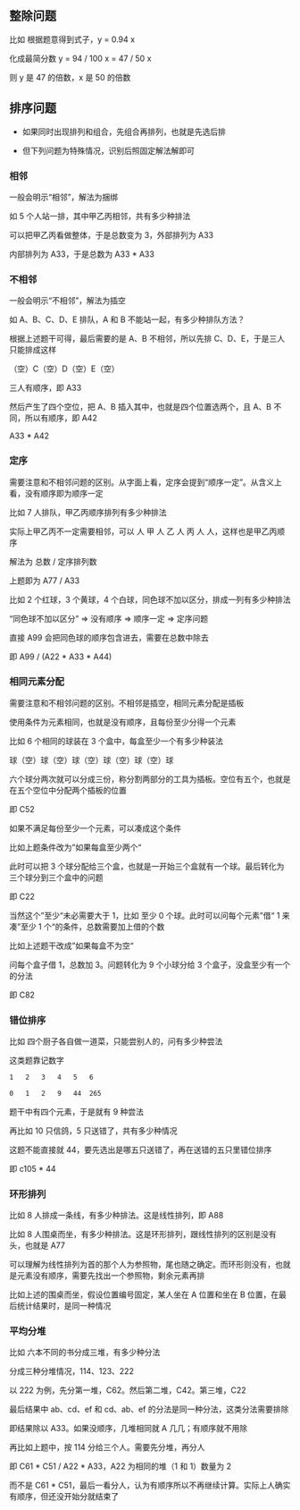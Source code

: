 ## 整除问题

比如 根据题意得到式子，y = 0.94 x

化成最简分数 y = 94 / 100 x = 47 / 50 x

则 y 是 47 的倍数，x 是 50 的倍数

## 排序问题

- 如果同时出现排列和组合，先组合再排列，也就是先选后排

- 但下列问题为特殊情况，识别后照固定解法解即可

### 相邻

一般会明示“相邻”，解法为捆绑

如 5 个人站一排，其中甲乙丙相邻，共有多少种排法

可以把甲乙丙看做整体，于是总数变为 3，外部排列为 A33

内部排列为 A33，于是总数为 A33 \* A33

### 不相邻

一般会明示“不相邻”，解法为插空

如 A、B、C、D、E 排队，A 和 B 不能站一起，有多少种排队方法？

根据上述题干可得，最后需要的是 A、B 不相邻，所以先排 C、D、E，于是三人只能排成这样

（空）C（空）D（空）E（空）

三人有顺序，即 A33

然后产生了四个空位，把 A、B 插入其中，也就是四个位置选两个，且 A、B 不同，所以有顺序，即 A42

A33 \* A42

### 定序

需要注意和不相邻问题的区别。从字面上看，定序会提到“顺序一定”。从含义上看，没有顺序即为顺序一定

比如 7 人排队，甲乙丙顺序排列有多少种排法

实际上甲乙丙不一定需要相邻，可以 人 甲 人 乙 人 丙 人 人，这样也是甲乙丙顺序

解法为 总数 / 定序排列数

上题即为 A77 / A33

比如 2 个红球，3 个黄球，4 个白球，同色球不加以区分，排成一列有多少种排法

“同色球不加以区分” => 没有顺序 => 顺序一定 => 定序问题

直接 A99 会把同色球的顺序包含进去，需要在总数中除去

即 A99 / (A22 \* A33 \* A44)

### 相同元素分配

需要注意和不相邻问题的区别。不相邻是插空，相同元素分配是插板

使用条件为元素相同，也就是没有顺序，且每份至少分得一个元素

比如 6 个相同的球装在 3 个盒中，每盒至少一个有多少种装法

球（空）球（空）球（空）球（空）球（空）球

六个球分两次就可以分成三份，称分割两部分的工具为插板。空位有五个，也就是在五个空位中分配两个插板的位置

即 C52

如果不满足每份至少一个元素，可以凑成这个条件

比如上题条件改为”如果每盒至少两个“

此时可以把 3 个球分配给三个盒，也就是一开始三个盒就有一个球。最后转化为三个球分到三个盒中的问题

即 C22

当然这个”至少“未必需要大于 1，比如 至少 0 个球。此时可以问每个元素”借“ 1 来凑”至少 1 个“的条件，总数需要加上借的个数

比如上述题干改成”如果每盒不为空“

问每个盒子借 1，总数加 3。问题转化为 9 个小球分给 3 个盒子，没盒至少有一个的分法

即 C82

### 错位排序

比如 四个厨子各自做一道菜，只能尝别人的，问有多少种尝法

这类题靠记数字

```bash
1   2   3   4   5   6

0   1   2   9   44  265
```

题干中有四个元素，于是就有 9 种尝法

再比如 10 只信鸽，5 只送错了，共有多少种情况

这题不能直接就 44，要先选出是哪五只送错了，再在送错的五只里错位排序

即 c105 \* 44

### 环形排列

比如 8 人排成一条线，有多少种排法。这是线性排列，即 A88

比如 8 人围桌而坐，有多少种排法。这是环形排列，跟线性排列的区别是没有头，也就是 A77

可以理解为线性排列为首的那个人为参照物，尾也随之确定。而环形则没有，也就是元素没有顺序，需要先找出一个参照物，剩余元素再排

比如上述的围桌而坐，假设位置编号固定，某人坐在 A 位置和坐在 B 位置，在最后统计结果时，是同一种情况

### 平均分堆

比如 六本不同的书分成三堆，有多少种分法

分成三种分堆情况，114、123、222

以 222 为例，先分第一堆，C62。然后第二堆，C42。第三堆，C22

最后结果中 ab、cd、ef 和 cd、ab、ef 的分法是同一种分法，这类分法需要排除

即结果除以 A33。如果没顺序，几堆相同就 A 几几；有顺序就不用除

再比如上题中，按 114 分给三个人。需要先分堆，再分人

即 C61 \* C51 / A22 \* A33，A22 为相同的堆（1 和 1）数量为 2

而不是 C61 \* C51，最后一看分人，认为有顺序所以不再继续计算。实际上人确实有顺序，但还没开始分就结束了
